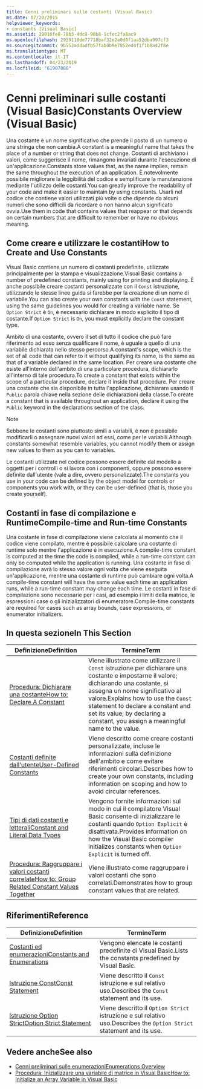 ```yaml
---
title: Cenni preliminari sulle costanti (Visual Basic)
ms.date: 07/20/2015
helpviewer_keywords:
- constants [Visual Basic]
ms.assetid: 29016fe8-78b3-4dc8-90b8-1cfec2fa8ac9
ms.openlocfilehash: 2939110de77718baf32e2a0d8f1aa52dba997cf3
ms.sourcegitcommit: 9b552addadfb57fab0b9e7852ed4f1f1b8a42f8e
ms.translationtype: MT
ms.contentlocale: it-IT
ms.lasthandoff: 04/23/2019
ms.locfileid: "61907088"
---
```

# <a name="constants-overview-visual-basic"></a><span data-ttu-id="691ae-102">Cenni preliminari sulle costanti (Visual Basic)</span><span class="sxs-lookup"><span data-stu-id="691ae-102">Constants Overview (Visual Basic)</span></span>
<span data-ttu-id="691ae-103">Una costante è un nome significativo che prende il posto di un numero o una stringa che non cambia.</span><span class="sxs-lookup"><span data-stu-id="691ae-103">A constant is a meaningful name that takes the place of a number or string that does not change.</span></span> <span data-ttu-id="691ae-104">Costanti di archiviano i valori, come suggerisce il nome, rimangono invariati durante l'esecuzione di un'applicazione.</span><span class="sxs-lookup"><span data-stu-id="691ae-104">Constants store values that, as the name implies, remain the same throughout the execution of an application.</span></span> <span data-ttu-id="691ae-105">È notevolmente possibile migliorare la leggibilità del codice e semplificare la manutenzione mediante l'utilizzo delle costanti.</span><span class="sxs-lookup"><span data-stu-id="691ae-105">You can greatly improve the readability of your code and make it easier to maintain by using constants.</span></span> <span data-ttu-id="691ae-106">Usarli nel codice che contiene valori utilizzati più volte o che dipende da alcuni numeri che sono difficili da ricordare o non hanno alcun significato ovvia.</span><span class="sxs-lookup"><span data-stu-id="691ae-106">Use them in code that contains values that reappear or that depends on certain numbers that are difficult to remember or have no obvious meaning.</span></span>  
  
## <a name="how-to-create-and-use-constants"></a><span data-ttu-id="691ae-107">Come creare e utilizzare le costanti</span><span class="sxs-lookup"><span data-stu-id="691ae-107">How to Create and Use Constants</span></span>  
 <span data-ttu-id="691ae-108">Visual Basic contiene un numero di costanti predefinite, utilizzate principalmente per la stampa e visualizzazione.</span><span class="sxs-lookup"><span data-stu-id="691ae-108">Visual Basic contains a number of predefined constants, mainly using for printing and displaying.</span></span> <span data-ttu-id="691ae-109">È anche possibile creare costanti personalizzate con il `Const` istruzione, utilizzando le stesse linee guida si farebbe per la creazione di un nome di variabile.</span><span class="sxs-lookup"><span data-stu-id="691ae-109">You can also create your own constants with the `Const` statement, using the same guidelines you would for creating a variable name.</span></span> <span data-ttu-id="691ae-110">Se `Option Strict` è `On`, è necessario dichiarare in modo esplicito il tipo di costante.</span><span class="sxs-lookup"><span data-stu-id="691ae-110">If `Option Strict` is `On`, you must explicitly declare the constant type.</span></span>  
  
 <span data-ttu-id="691ae-111">Ambito di una costante, ovvero il set di tutto il codice che può fare riferimento ad esso senza qualificare il nome, è uguale a quello di una variabile dichiarata nello stesso percorso.</span><span class="sxs-lookup"><span data-stu-id="691ae-111">A constant's scope, which is the set of all code that can refer to it without qualifying its name, is the same as that of a variable declared in the same location.</span></span> <span data-ttu-id="691ae-112">Per creare una costante che esiste all'interno dell'ambito di una particolare procedura, dichiararlo all'interno di tale procedura.</span><span class="sxs-lookup"><span data-stu-id="691ae-112">To create a constant that exists within the scope of a particular procedure, declare it inside that procedure.</span></span> <span data-ttu-id="691ae-113">Per creare una costante che sia disponibile in tutta l'applicazione, dichiarare usando il `Public` parola chiave nella sezione delle dichiarazioni della classe.</span><span class="sxs-lookup"><span data-stu-id="691ae-113">To create a constant that is available throughout an application, declare it using the `Public` keyword in the declarations section of the class.</span></span>  
  
> [!NOTE]
>  <span data-ttu-id="691ae-114">Sebbene le costanti sono piuttosto simili a variabili, è non è possibile modificarli o assegnare nuovi valori ad essi, come per le variabili.</span><span class="sxs-lookup"><span data-stu-id="691ae-114">Although constants somewhat resemble variables, you cannot modify them or assign new values to them as you can to variables.</span></span>  
  
 <span data-ttu-id="691ae-115">Le costanti utilizzate nel codice possono essere definite dal modello a oggetti per i controlli o si lavora con i componenti, oppure possono essere definite dall'utente (vale a dire, ovvero personalizzate).</span><span class="sxs-lookup"><span data-stu-id="691ae-115">The constants you use in your code can be defined by the object model for controls or components you work with, or they can be user-defined (that is, those you create yourself).</span></span>  
  
## <a name="compile-time-and-run-time-constants"></a><span data-ttu-id="691ae-116">Costanti in fase di compilazione e Runtime</span><span class="sxs-lookup"><span data-stu-id="691ae-116">Compile-time and Run-time Constants</span></span>  
 <span data-ttu-id="691ae-117">Una costante in fase di compilazione viene calcolata al momento che il codice viene compilato, mentre è possibile calcolare una costante di runtime solo mentre l'applicazione è in esecuzione.</span><span class="sxs-lookup"><span data-stu-id="691ae-117">A compile-time constant is computed at the time the code is compiled, while a run-time constant can only be computed while the application is running.</span></span> <span data-ttu-id="691ae-118">Una costante in fase di compilazione avrà lo stesso valore ogni volta che viene eseguita un'applicazione, mentre una costante di runtime può cambiare ogni volta.</span><span class="sxs-lookup"><span data-stu-id="691ae-118">A compile-time constant will have the same value each time an application runs, while a run-time constant may change each time.</span></span> <span data-ttu-id="691ae-119">Le costanti in fase di compilazione sono necessarie per i casi, ad esempio i limiti della matrice, le espressioni case o gli inizializzatori di enumeratore.</span><span class="sxs-lookup"><span data-stu-id="691ae-119">Compile-time constants are required for cases such as array bounds, case expressions, or enumerator initializers.</span></span>  
  
## <a name="in-this-section"></a><span data-ttu-id="691ae-120">In questa sezione</span><span class="sxs-lookup"><span data-stu-id="691ae-120">In This Section</span></span>  
  
|<span data-ttu-id="691ae-121">Definizione</span><span class="sxs-lookup"><span data-stu-id="691ae-121">Definition</span></span>|<span data-ttu-id="691ae-122">Termine</span><span class="sxs-lookup"><span data-stu-id="691ae-122">Term</span></span>|  
|---|---|  
|[<span data-ttu-id="691ae-123">Procedura: Dichiarare una costante</span><span class="sxs-lookup"><span data-stu-id="691ae-123">How to: Declare A Constant</span></span>](../../../../visual-basic/programming-guide/language-features/constants-enums/how-to-declare-a-constant.md)|<span data-ttu-id="691ae-124">Viene illustrato come utilizzare il `Const` istruzione per dichiarare una costante e impostarne il valore; dichiarando una costante, si assegna un nome significativo al valore.</span><span class="sxs-lookup"><span data-stu-id="691ae-124">Explains how to use the `Const` statement to declare a constant and set its value; by declaring a constant, you assign a meaningful name to the value.</span></span>|  
|[<span data-ttu-id="691ae-125">Costanti definite dall'utente</span><span class="sxs-lookup"><span data-stu-id="691ae-125">User-Defined Constants</span></span>](../../../../visual-basic/programming-guide/language-features/constants-enums/user-defined-constants.md)|<span data-ttu-id="691ae-126">Viene descritto come creare costanti personalizzate, incluse le informazioni sulla definizione dell'ambito e come evitare riferimenti circolari.</span><span class="sxs-lookup"><span data-stu-id="691ae-126">Describes how to create your own constants, including information on scoping and how to avoid circular references.</span></span>|  
|[<span data-ttu-id="691ae-127">Tipi di dati costanti e letterali</span><span class="sxs-lookup"><span data-stu-id="691ae-127">Constant and Literal Data Types</span></span>](../../../../visual-basic/programming-guide/language-features/constants-enums/constant-and-literal-data-types.md)|<span data-ttu-id="691ae-128">Vengono fornite informazioni sul modo in cui il compilatore Visual Basic consente di inizializzare le costanti quando `Option Explicit` è disattivata.</span><span class="sxs-lookup"><span data-stu-id="691ae-128">Provides information on how the Visual Basic compiler initializes constants when `Option Explicit` is turned off.</span></span>|  
|[<span data-ttu-id="691ae-129">Procedura: Raggruppare i valori costanti correlate</span><span class="sxs-lookup"><span data-stu-id="691ae-129">How to: Group Related Constant Values Together</span></span>](../../../../visual-basic/programming-guide/language-features/constants-enums/how-to-group-related-constant-values-together.md)|<span data-ttu-id="691ae-130">Viene illustrato come raggruppare i valori costanti che sono correlati.</span><span class="sxs-lookup"><span data-stu-id="691ae-130">Demonstrates how to group constant values that are related.</span></span>|  
  
## <a name="reference"></a><span data-ttu-id="691ae-131">Riferimenti</span><span class="sxs-lookup"><span data-stu-id="691ae-131">Reference</span></span>  
  
|<span data-ttu-id="691ae-132">Definizione</span><span class="sxs-lookup"><span data-stu-id="691ae-132">Definition</span></span>|<span data-ttu-id="691ae-133">Termine</span><span class="sxs-lookup"><span data-stu-id="691ae-133">Term</span></span>|  
|---|---|  
|[<span data-ttu-id="691ae-134">Costanti ed enumerazioni</span><span class="sxs-lookup"><span data-stu-id="691ae-134">Constants and Enumerations</span></span>](../../../../visual-basic/language-reference/constants-and-enumerations.md)|<span data-ttu-id="691ae-135">Vengono elencate le costanti predefinite di Visual Basic.</span><span class="sxs-lookup"><span data-stu-id="691ae-135">Lists the constants predefined by Visual Basic.</span></span>|  
|[<span data-ttu-id="691ae-136">Istruzione Const</span><span class="sxs-lookup"><span data-stu-id="691ae-136">Const Statement</span></span>](../../../../visual-basic/language-reference/statements/const-statement.md)|<span data-ttu-id="691ae-137">Viene descritto il `Const` istruzione e sul relativo uso.</span><span class="sxs-lookup"><span data-stu-id="691ae-137">Describes the `Const` statement and its use.</span></span>|  
|[<span data-ttu-id="691ae-138">Istruzione Option Strict</span><span class="sxs-lookup"><span data-stu-id="691ae-138">Option Strict Statement</span></span>](../../../../visual-basic/language-reference/statements/option-strict-statement.md)|<span data-ttu-id="691ae-139">Viene descritto il `Option Strict` istruzione e sul relativo uso.</span><span class="sxs-lookup"><span data-stu-id="691ae-139">Describes the `Option Strict` statement and its use.</span></span>|  
  
## <a name="see-also"></a><span data-ttu-id="691ae-140">Vedere anche</span><span class="sxs-lookup"><span data-stu-id="691ae-140">See also</span></span>

- [<span data-ttu-id="691ae-141">Cenni preliminari sulle enumerazioni</span><span class="sxs-lookup"><span data-stu-id="691ae-141">Enumerations Overview</span></span>](../../../../visual-basic/programming-guide/language-features/constants-enums/enumerations-overview.md)
- [<span data-ttu-id="691ae-142">Procedura: Inizializzare una variabile di matrice in Visual Basic</span><span class="sxs-lookup"><span data-stu-id="691ae-142">How to: Initialize an Array Variable in Visual Basic</span></span>](../../../../visual-basic/programming-guide/language-features/arrays/how-to-initialize-an-array-variable.md)
